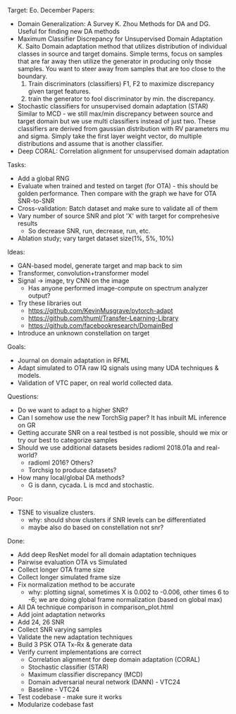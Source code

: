 Target: Eo. December
Papers:
+ Domain Generalization: A Survey K. Zhou
  Methods for DA and DG. Useful for finding new DA methods
+ Maximum Classifier Discrepancy for Unsupervised Domain Adaptation K. Saito
  Domain adaptation method that utilizes distribution of individual classes
  in source and target domains. Simple terms, focus on samples that are far
  away then utilize the generator in producing only those samples. You want to
  steer away from samples that are too close to the boundary.
    1. Train discriminators (classifiers) F1, F2 to maximize discrepancy given
       target features.
    2. train the generator to fool discriminator by min. the discrepancy.
+ Stochastic classifiers for unsupervised domain adaptation (STAR) 
  Similar to MCD - we still max/min discrepancy between source and target domain
  but we use multi classifiers instead of just two. These classifiers are
  derived from gaussian distribution with RV parameters mu and sigma. Simply
  take the first layer weight vector, do multiple distributions and assume that
  is another classifier.
+ Deep CORAL: Correlation alignment for unsupervised domain adaptation


Tasks:
+ Add a global RNG
+ Evaluate when trained and tested on target (for OTA) - this should be golden
  performance. Then compare with the graph we have for OTA SNR-to-SNR
+ Cross-validation: Batch dataset and make sure to validate all of them
+ Vary number of source SNR and plot 'X' with target for comprehesive results
    + So decrease SNR, run, decrease, run, etc.
+ Ablation study; vary target dataset size(1%, 5%, 10%)


Ideas:
+ GAN-based model, generate target and map back to sim
+ Transformer, convolution+transformer model
+ Signal -> image, try CNN on the image
    + Has anyone performed image-compute on spectrum analyzer output?
+ Try these libraries out
    + https://github.com/KevinMusgrave/pytorch-adapt
    + https://github.com/thuml/Transfer-Learning-Library
    + https://github.com/facebookresearch/DomainBed
+ Introduce an unknown constellation on target


Goals:
+ Journal on domain adaptation in RFML
+ Adapt simulated to OTA raw IQ signals using many UDA techniques & models.
+ Validation of VTC paper, on real world collected data.


Questions:
+ Do we want to adapt to a higher SNR?
+ Can I somehow use the new TorchSig paper? It has inbuilt ML inference on GR
+ Getting accurate SNR on a real testbed is not possible, should we mix or try
  our best to categorize samples
+ Should we use additional datasets besides radioml 2018.01a and real-world?
    + radioml 2016? Others?
    + Torchsig to produce datasets?
+ How many local/global DA methods?
    + G is dann, cycada. L is mcd and stochastic.


Poor:
+ TSNE to visualize clusters.
    + why: should show clusters if SNR levels can be differentiated
    + maybe also do based on constellation not snr?


Done:
+ Add deep ResNet model for all domain adaptation techniques
+ Pairwise evaluation OTA vs Simulated
+ Collect longer OTA frame size
+ Collect longer simulated frame size
+ Fix normalization method to be accurate
    + why: plotting signal, sometimes X is 0.002 to -0.006, other times 6 to -6;
      we are doing global frame normalization (based on global max)
+ All DA technique comparison in comparison\_plot.html
+ Add joint adaptation networks
+ Add 24, 26 SNR
+ Collect SNR varying samples
+ Validate the new adaptation techniques
+ Build 3 PSK OTA Tx-Rx & generate data
+ Verify current implementations are correct
    + Correlation alignment for deep domain adaptation (CORAL)
    + Stochastic classifier (STAR)
    + Maximum classifier discrepancy (MCD)
    + Domain adversarial neural network (DANN) - VTC24
    + Baseline - VTC24
+ Test codebase - make sure it works
+ Modularize codebase fast
